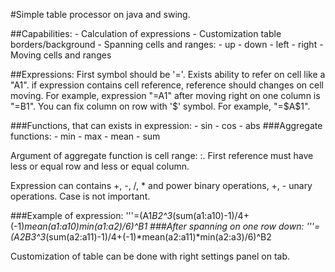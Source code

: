 #Simple table processor on java and swing.

##Сapabilities:
    - Calculation of expressions
    - Customization table borders/background
    - Spanning cells and ranges:
        - up
        - down
        - left
        - right
    - Moving cells and ranges

##Expressions:
First symbol should be '='.
Exists ability to refer on cell like a "A1". if expression contains cell reference,
reference should changes on cell moving. For example, expression "=A1" after moving right on one column is "=B1".
You can fix column on row with '$' symbol. For example, "=$A$1".

###Functions, that can exists in expression:
    - sin
    - cos
    - abs
###Aggregate functions:
    - min
    - max
    - mean
    - sum

Argument of aggregate function is cell range: <first cell reference>:<second cell reference>.
First reference must have less or equal row and less or equal column.

Expression can contains +, -, /, * and power binary operations, +, - unary operations.
Case is not important.

###Example of expression:
'''=(A1*B2^3*(sum(a1:a10)-1)/4+(-1)*mean(a1:a10)*min(a1:a2)/6)^B1
###After spanning on one row down:
'''=(A2*B3^3*(sum(a2:a11)-1)/4+(-1)*mean(a2:a11)*min(a2:a3)/6)^B2

Customization of table can be done with right settings panel on tab.